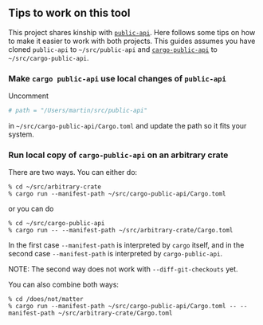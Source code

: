 ## Tips to work on this tool

This project shares kinship with [`public-api`](https://github.com/Enselic/public-api). Here follows some tips on how to make it easier to work with both projects. This guides assumes you have cloned `public-api` to `~/src/public-api` and [`cargo-public-api`](https://github.com/Enselic/cargo-public-api) to `~/src/cargo-public-api`.

### Make `cargo public-api` use local changes of `public-api`

Uncomment
```toml
# path = "/Users/martin/src/public-api"
```
in `~/src/cargo-public-api/Cargo.toml` and update the path so it fits your system.

### Run local copy of `cargo-public-api` on an arbitrary crate

There are two ways. You can either do:
```
% cd ~/src/arbitrary-crate
% cargo run --manifest-path ~/src/cargo-public-api/Cargo.toml
```
or you can do
```
% cd ~/src/cargo-public-api
% cargo run -- --manifest-path ~/src/arbitrary-crate/Cargo.toml
```
In the first case `--manifest-path` is interpreted by `cargo` itself, and in the second case `--manifest-path` is interpreted by `cargo-public-api`.

NOTE: The second way does not work with `--diff-git-checkouts` yet.

You can also combine both ways:
```
% cd /does/not/matter
% cargo run --manifest-path ~/src/cargo-public-api/Cargo.toml -- --manifest-path ~/src/arbitrary-crate/Cargo.toml
```
